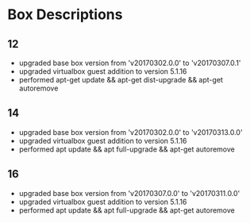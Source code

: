 # Box Descriptions

## 12
* upgraded base box version from 'v20170302.0.0' to 'v20170307.0.1'
* upgraded virtualbox guest addition to version 5.1.16
* performed apt-get update && apt-get dist-upgrade && apt-get autoremove

## 14
* upgraded base box version from 'v20170302.0.0' to 'v20170313.0.0'
* upgraded virtualbox guest addition to version 5.1.16
* performed apt update && apt full-upgrade && apt-get autoremove

## 16
* upgraded base box version from 'v20170307.0.0' to 'v20170311.0.0'
* upgraded virtualbox guest addition to version 5.1.16
* performed apt update && apt full-upgrade && apt-get autoremove
